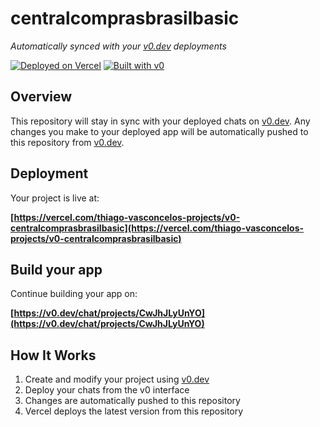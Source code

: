 # centralcomprasbrasilbasic

*Automatically synced with your [v0.dev](https://v0.dev) deployments*

[![Deployed on Vercel](https://img.shields.io/badge/Deployed%20on-Vercel-black?style=for-the-badge&logo=vercel)](https://vercel.com/thiago-vasconcelos-projects/v0-centralcomprasbrasilbasic)
[![Built with v0](https://img.shields.io/badge/Built%20with-v0.dev-black?style=for-the-badge)](https://v0.dev/chat/projects/CwJhJLyUnYO)

## Overview

This repository will stay in sync with your deployed chats on [v0.dev](https://v0.dev).
Any changes you make to your deployed app will be automatically pushed to this repository from [v0.dev](https://v0.dev).

## Deployment

Your project is live at:

**[https://vercel.com/thiago-vasconcelos-projects/v0-centralcomprasbrasilbasic](https://vercel.com/thiago-vasconcelos-projects/v0-centralcomprasbrasilbasic)**

## Build your app

Continue building your app on:

**[https://v0.dev/chat/projects/CwJhJLyUnYO](https://v0.dev/chat/projects/CwJhJLyUnYO)**

## How It Works

1. Create and modify your project using [v0.dev](https://v0.dev)
2. Deploy your chats from the v0 interface
3. Changes are automatically pushed to this repository
4. Vercel deploys the latest version from this repository
